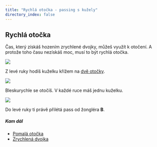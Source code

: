 ```yaml
---
title: "Rychlá otočka - passing s kužely"
directory_index: false
---
```


## Rychlá otočka


Čas, který získáš hozením zrychlené dvojky, můžeš využít k otočení. A protože toho času nezískáš moc, musí to být rychlá otočka.

![](img/r/rychlaotockaa.png)

Z levé ruky hodíš kuželku křížem na <a href="/kuzely/passing/hody.html#double" title="Hod na dvě otočky.">dvě otočky</a>.

![](img/r/rychlaotockab.png)

Bleskurychle se otočíš. V každé ruce máš jednu kuželku.

![](img/r/rychlaotockac.png)

Do levé ruky ti právě přilétá pass od žongléra **B**.


##### Kam dál

- [Pomalá otočka](/kuzely/passing/pomala-otocka.html "Při házení 4 count je dostatek času i na otočku")
- [Zrychlená dvojka](/kuzely/passing/zrychlena-dvojka.html "Trik pro ozvláštnění 2 count nebo 4 count")
